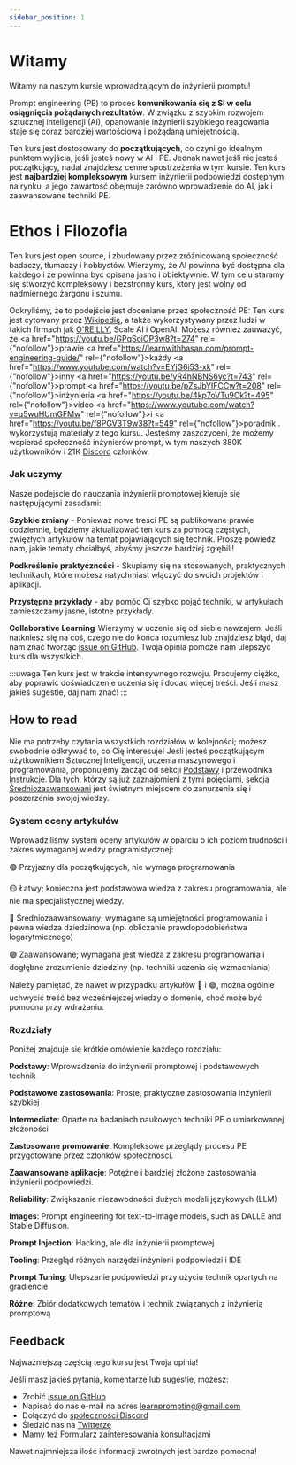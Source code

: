 ```yaml
---
sidebar_position: 1
---
```

# Witamy

Witamy na naszym kursie wprowadzającym do inżynierii promptu!

Prompt engineering (PE) to proces **komunikowania się z SI w celu osiągnięcia pożądanych rezultatów**. W związku z szybkim rozwojem sztucznej inteligencji (AI), opanowanie inżynierii szybkiego reagowania staje się coraz bardziej wartościową i pożądaną umiejętnością.

Ten kurs jest dostosowany do **początkujących**, co czyni go idealnym punktem wyjścia, jeśli jesteś nowy w AI i PE. Jednak nawet jeśli nie jesteś początkujący, nadal znajdziesz cenne spostrzeżenia w tym kursie. Ten kurs jest **najbardziej kompleksowym** kursem inżynierii podpowiedzi dostępnym na rynku, a jego zawartość obejmuje zarówno wprowadzenie do AI, jak i zaawansowane techniki PE.


# Ethos i Filozofia

Ten kurs jest open source, i zbudowany przez zróżnicowaną społeczność badaczy, tłumaczy i hobbystów. Wierzymy, że AI powinna być dostępna dla każdego i że powinna być opisana jasno i obiektywnie. W tym celu staramy się stworzyć kompleksowy i bezstronny kurs, który jest wolny od nadmiernego żargonu i szumu.


Odkryliśmy, że to podejście jest doceniane przez społeczność PE: Ten kurs jest cytowany przez [Wikipedię](https://en.wikipedia.org/wiki/Prompt_engineering#cite_ref-15), a także wykorzystywany przez ludzi w takich firmach jak [O'REILLY](https://learning.oreilly.com/live-events/prompt-engineering-for-generating-ai-art-and-text/0636920084340/0636920084339/), Scale AI i OpenAI. Możesz również zauważyć, że <a href="https://youtu.be/GPqSoiOP3w8?t=274" rel={"nofollow"}>prawie </a><a href="https://learnwithhasan.com/prompt-engineering-guide/" rel={"nofollow"}>każdy </a><a href="https://www.youtube.com/watch?v=EYjG6i53-xk" rel={"nofollow"}>inny </a> <a href="https://youtu.be/yR4hNBNS6yc?t=743" rel={"nofollow"}>prompt </a> <a href="https://youtu.be/pZsJbYIFCCw?t=208" rel={"nofollow"}>inżynieria </a> <a href="https://youtu.be/4kp7oVTu9Ck?t=495" rel={"nofollow"}>video </a> <a href="https://www.youtube.com/watch?v=q5wuHUmGFMw" rel={"nofollow"}>i </a> <a href="https://youtu.be/f8PGV3T9w38?t=549" rel={"nofollow"}>poradnik </a>.
wykorzystują materiały z tego kursu. Jesteśmy zaszczyceni, że możemy wspierać społeczność inżynierów prompt, w tym naszych 380K użytkowników i 21K [Discord](https://discord.gg/learn-prompting) członków.




### Jak uczymy

Nasze podejście do nauczania inżynierii promptowej kieruje się następującymi zasadami:

**Szybkie zmiany** - Ponieważ nowe treści PE są publikowane prawie codziennie, będziemy aktualizować ten kurs za pomocą częstych, zwięzłych artykułów na temat pojawiających się technik. Proszę powiedz nam, jakie tematy chciałbyś, abyśmy jeszcze bardziej zgłębili!

**Podkreślenie praktyczności** - Skupiamy się na stosowanych, praktycznych technikach, które możesz natychmiast włączyć do swoich projektów i aplikacji.

**Przystępne przykłady** - aby pomóc Ci szybko pojąć techniki, w artykułach zamieszczamy jasne, istotne przykłady.

**Collaborative Learning**-Wierzymy w uczenie się od siebie nawzajem. Jeśli natkniesz się na coś, czego nie do końca rozumiesz lub znajdziesz błąd, daj nam znać tworząc [issue on GitHub](https://github.com/trigaten/Learn_Prompting/issues/new/choose). Twoja opinia pomoże nam ulepszyć kurs dla wszystkich.

:::uwaga
Ten kurs jest w trakcie intensywnego rozwoju. Pracujemy ciężko, aby poprawić doświadczenie uczenia się i dodać więcej treści. Jeśli masz jakieś sugestie, daj nam znać!
:::

## How to read

Nie ma potrzeby czytania wszystkich rozdziałów w kolejności; możesz swobodnie odkrywać to, co Cię interesuje! Jeśli jesteś początkującym użytkownikiem Sztucznej Inteligencji, uczenia maszynowego i programowania, proponujemy zacząć od sekcji [Podstawy](https://learnprompting.org/docs/category/-basics) i przewodnika [Instrukcje](https://learnprompting.org/docs/basics/intro). Dla tych, którzy są już zaznajomieni z tymi pojęciami, sekcja [Średniozaawansowani](https://learnprompting.org/docs/category/%EF%B8%8F-intermediate) jest świetnym miejscem do zanurzenia się i poszerzenia swojej wiedzy.

### System oceny artykułów

Wprowadziliśmy system oceny artykułów w oparciu o ich poziom trudności i zakres wymaganej wiedzy programistycznej:

🟢 Przyjazny dla początkujących, nie wymaga programowania

🟡 Łatwy; konieczna jest podstawowa wiedza z zakresu programowania, ale nie ma specjalistycznej wiedzy.

🔴 Średniozaawansowany; wymagane są umiejętności programowania i pewna wiedza dziedzinowa (np. obliczanie prawdopodobieństwa logarytmicznego)

🟣 Zaawansowane; wymagana jest wiedza z zakresu programowania i dogłębne zrozumienie dziedziny (np. techniki uczenia się wzmacniania)

Należy pamiętać, że nawet w przypadku artykułów 🔴 i 🟣, można ogólnie uchwycić treść bez wcześniejszej wiedzy o domenie, choć może być pomocna przy wdrażaniu.

### Rozdziały

Poniżej znajduje się krótkie omówienie każdego rozdziału:

**Podstawy**: Wprowadzenie do inżynierii promptowej i podstawowych technik

**Podstawowe zastosowania**: Proste, praktyczne zastosowania inżynierii szybkiej

**Intermediate**: Oparte na badaniach naukowych techniki PE o umiarkowanej złożoności

**Zastosowane promowanie**: Kompleksowe przeglądy procesu PE przygotowane przez członków społeczności.

**Zaawansowane aplikacje**: Potężne i bardziej złożone zastosowania inżynierii podpowiedzi.

**Reliability**: Zwiększanie niezawodności dużych modeli językowych (LLM)

**Images**: Prompt engineering for text-to-image models, such as DALLE and Stable Diffusion.

**Prompt Injection**: Hacking, ale dla inżynierii promptowej

**Tooling**: Przegląd różnych narzędzi inżynierii podpowiedzi i IDE

**Prompt Tuning**: Ulepszanie podpowiedzi przy użyciu technik opartych na gradiencie

**Różne**: Zbiór dodatkowych tematów i technik związanych z inżynierią promptową

## Feedback

Najważniejszą częścią tego kursu jest Twoja opinia!

Jeśli masz jakieś pytania, komentarze lub sugestie, możesz:
  - Zrobić [issue on GitHub](https://github.com/trigaten/Learn_Prompting/issues/new/choose)
  - Napisać do nas e-mail na adres [learnprompting@gmail.com](mailto:learnprompting@gmail.com)
  - Dołączyć do [społeczności Discord](https://learnprompting.org/discord)
  - Śledzić nas na [Twitterze](https://twitter.com/learnprompting)
  - Mamy też [Formularz zainteresowania konsultacjami](https://learnprompting.org/consulting)

Nawet najmniejsza ilość informacji zwrotnych jest bardzo pomocna!

